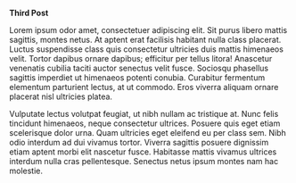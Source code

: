 **Third Post**

Lorem ipsum odor amet, consectetuer adipiscing elit. Sit purus libero mattis sagittis, montes netus. At aptent erat facilisis habitant nulla class placerat. Luctus suspendisse class quis consectetur ultricies duis mattis himenaeos velit. Tortor dapibus ornare dapibus; efficitur per tellus litora! Anascetur venenatis cubilia taciti auctor senectus velit fusce. Sociosqu phasellus sagittis imperdiet ut himenaeos potenti conubia. Curabitur fermentum elementum parturient lectus, at ut commodo. Eros viverra aliquam ornare placerat nisl ultricies platea.

Vulputate lectus volutpat feugiat, ut nibh nullam ac tristique at. Nunc felis tincidunt himenaeos, neque consectetur ultrices. Posuere quis eget etiam scelerisque dolor urna. Quam ultricies eget eleifend eu per class sem. Nibh odio interdum ad dui vivamus tortor. Viverra sagittis posuere dignissim etiam aptent morbi elit nascetur fusce. Habitasse mattis vivamus ultrices interdum nulla cras pellentesque. Senectus netus ipsum montes nam hac molestie.
